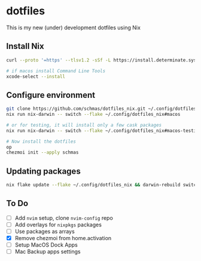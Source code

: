 # dotfiles

This is my new (under) development dotfiles using Nix

## Install Nix

```bash
curl --proto '=https' --tlsv1.2 -sSf -L https://install.determinate.systems/nix | sh -s -- install

# if macos install Command Line Tools
xcode-select --install
```

## Configure environment

```bash
git clone https://github.com/schmas/dotfiles_nix.git ~/.config/dotfiles_nix
nix run nix-darwin -- switch --flake ~/.config/dotfiles_nix#macos

# or for testing, it will install only a few cask packages
nix run nix-darwin -- switch --flake ~/.config/dotfiles_nix#macos-testing

# Now install the dotfiles
op
chezmoi init --apply schmas
```

## Updating packages

```bash
nix flake update --flake ~/.config/dotfiles_nix && darwin-rebuild switch --flake ~/.config/dotfiles_nix#macos
```

## To Do

- [ ] Add `nvim` setup, clone `nvim-config` repo
- [ ] Add overlays for `nixpkgs` packages
- [ ] Use packages as arrays
- [x] Remove chezmoi from home.activation
- [ ] Setup MacOS Dock Apps
- [ ] Mac Backup apps settings
